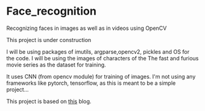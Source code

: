 # Face_recognition
Recognizing faces in images as well as in videos using OpenCV

 
This project is under construction 

I will be using packages of imutils, argparse,opencv2, pickles and OS for the code.
I will be using the images of characters of the The fast and furious movie series
as the dataset for training.

It uses CNN (from opencv module) for training of images.
I'm not using any frameworks like pytorch, tensorflow, as this is meant to be a simple project...

This project is based on [this](https://www.pyimagesearch.com/2018/06/18/face-recognition-with-opencv-python-and-deep-learning/) blog.
